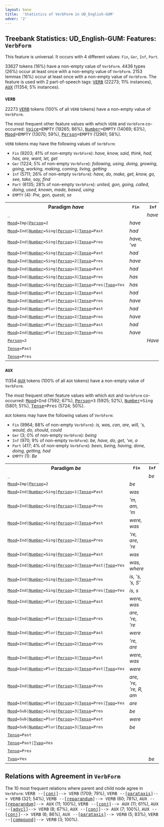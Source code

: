 ```yaml
---
layout: base
title:  'Statistics of VerbForm in UD_English-GUM'
udver: '2'
---
```


## Treebank Statistics: UD_English-GUM: Features: `VerbForm`

This feature is universal.
It occurs with 4 different values: `Fin`, `Ger`, `Inf`, `Part`.

33627 tokens (16%) have a non-empty value of `VerbForm`.
4436 types (26%) occur at least once with a non-empty value of `VerbForm`.
2153 lemmas (16%) occur at least once with a non-empty value of `VerbForm`.
The feature is used with 2 part-of-speech tags: <tt><a href="en_gum-pos-VERB.html">VERB</a></tt> (22273; 11% instances), <tt><a href="en_gum-pos-AUX.html">AUX</a></tt> (11354; 5% instances).

### `VERB`

22273 <tt><a href="en_gum-pos-VERB.html">VERB</a></tt> tokens (100% of all `VERB` tokens) have a non-empty value of `VerbForm`.

The most frequent other feature values with which `VERB` and `VerbForm` co-occurred: <tt><a href="en_gum-feat-Voice.html">Voice</a></tt><tt>=EMPTY</tt> (19265; 86%), <tt><a href="en_gum-feat-Number.html">Number</a></tt><tt>=EMPTY</tt> (14069; 63%), <tt><a href="en_gum-feat-Mood.html">Mood</a></tt><tt>=EMPTY</tt> (13070; 59%), <tt><a href="en_gum-feat-Person.html">Person</a></tt><tt>=EMPTY</tt> (12961; 58%).

`VERB` tokens may have the following values of `VerbForm`:

* `Fin` (9203; 41% of non-empty `VerbForm`): <em>have, know, said, think, had, has, are, want, let, get</em>
* `Ger` (1224; 5% of non-empty `VerbForm`): <em>following, using, doing, growing, going, working, making, coming, living, getting</em>
* `Inf` (5711; 26% of non-empty `VerbForm`): <em>have, do, make, get, know, go, see, take, say, find</em>
* `Part` (6135; 28% of non-empty `VerbForm`): <em>united, gon, going, called, doing, used, known, made, based, using</em>
* `EMPTY` (4): <em>Pre, gon, questi, se</em>

<table>
  <tr><th>Paradigm <i>have</i></th><th><tt>Fin</tt></th><th><tt>Inf</tt></th><th><tt>Part</tt></th><th><tt>Ger</tt></th></tr>
  <tr><td><tt>_</tt></td><td></td><td><em>have</em></td><td></td><td><em>having</em></td></tr>
  <tr><td><tt><tt><a href="en_gum-feat-Mood.html">Mood</a></tt><tt>=Imp</tt>|<tt><a href="en_gum-feat-Person.html">Person</a></tt><tt>=2</tt></tt></td><td><em>have</em></td><td></td><td></td><td></td></tr>
  <tr><td><tt><tt><a href="en_gum-feat-Mood.html">Mood</a></tt><tt>=Ind</tt>|<tt><a href="en_gum-feat-Number.html">Number</a></tt><tt>=Sing</tt>|<tt><a href="en_gum-feat-Person.html">Person</a></tt><tt>=1</tt>|<tt><a href="en_gum-feat-Tense.html">Tense</a></tt><tt>=Past</tt></tt></td><td><em>had</em></td><td></td><td></td><td></td></tr>
  <tr><td><tt><tt><a href="en_gum-feat-Mood.html">Mood</a></tt><tt>=Ind</tt>|<tt><a href="en_gum-feat-Number.html">Number</a></tt><tt>=Sing</tt>|<tt><a href="en_gum-feat-Person.html">Person</a></tt><tt>=1</tt>|<tt><a href="en_gum-feat-Tense.html">Tense</a></tt><tt>=Pres</tt></tt></td><td><em>have, 've</em></td><td></td><td></td><td></td></tr>
  <tr><td><tt><tt><a href="en_gum-feat-Mood.html">Mood</a></tt><tt>=Ind</tt>|<tt><a href="en_gum-feat-Number.html">Number</a></tt><tt>=Sing</tt>|<tt><a href="en_gum-feat-Person.html">Person</a></tt><tt>=2</tt>|<tt><a href="en_gum-feat-Tense.html">Tense</a></tt><tt>=Past</tt></tt></td><td><em>had</em></td><td></td><td></td><td></td></tr>
  <tr><td><tt><tt><a href="en_gum-feat-Mood.html">Mood</a></tt><tt>=Ind</tt>|<tt><a href="en_gum-feat-Number.html">Number</a></tt><tt>=Sing</tt>|<tt><a href="en_gum-feat-Person.html">Person</a></tt><tt>=2</tt>|<tt><a href="en_gum-feat-Tense.html">Tense</a></tt><tt>=Pres</tt></tt></td><td><em>have</em></td><td></td><td></td><td></td></tr>
  <tr><td><tt><tt><a href="en_gum-feat-Mood.html">Mood</a></tt><tt>=Ind</tt>|<tt><a href="en_gum-feat-Number.html">Number</a></tt><tt>=Sing</tt>|<tt><a href="en_gum-feat-Person.html">Person</a></tt><tt>=3</tt>|<tt><a href="en_gum-feat-Tense.html">Tense</a></tt><tt>=Past</tt></tt></td><td><em>had</em></td><td></td><td></td><td></td></tr>
  <tr><td><tt><tt><a href="en_gum-feat-Mood.html">Mood</a></tt><tt>=Ind</tt>|<tt><a href="en_gum-feat-Number.html">Number</a></tt><tt>=Sing</tt>|<tt><a href="en_gum-feat-Person.html">Person</a></tt><tt>=3</tt>|<tt><a href="en_gum-feat-Tense.html">Tense</a></tt><tt>=Pres</tt></tt></td><td><em>has</em></td><td></td><td></td><td></td></tr>
  <tr><td><tt><tt><a href="en_gum-feat-Mood.html">Mood</a></tt><tt>=Ind</tt>|<tt><a href="en_gum-feat-Number.html">Number</a></tt><tt>=Sing</tt>|<tt><a href="en_gum-feat-Person.html">Person</a></tt><tt>=3</tt>|<tt><a href="en_gum-feat-Tense.html">Tense</a></tt><tt>=Pres</tt>|<tt><a href="en_gum-feat-Typo.html">Typo</a></tt><tt>=Yes</tt></tt></td><td><em>has</em></td><td></td><td></td><td></td></tr>
  <tr><td><tt><tt><a href="en_gum-feat-Mood.html">Mood</a></tt><tt>=Ind</tt>|<tt><a href="en_gum-feat-Number.html">Number</a></tt><tt>=Plur</tt>|<tt><a href="en_gum-feat-Person.html">Person</a></tt><tt>=1</tt>|<tt><a href="en_gum-feat-Tense.html">Tense</a></tt><tt>=Past</tt></tt></td><td><em>had</em></td><td></td><td></td><td></td></tr>
  <tr><td><tt><tt><a href="en_gum-feat-Mood.html">Mood</a></tt><tt>=Ind</tt>|<tt><a href="en_gum-feat-Number.html">Number</a></tt><tt>=Plur</tt>|<tt><a href="en_gum-feat-Person.html">Person</a></tt><tt>=1</tt>|<tt><a href="en_gum-feat-Tense.html">Tense</a></tt><tt>=Pres</tt></tt></td><td><em>have</em></td><td></td><td></td><td></td></tr>
  <tr><td><tt><tt><a href="en_gum-feat-Mood.html">Mood</a></tt><tt>=Ind</tt>|<tt><a href="en_gum-feat-Number.html">Number</a></tt><tt>=Plur</tt>|<tt><a href="en_gum-feat-Person.html">Person</a></tt><tt>=2</tt>|<tt><a href="en_gum-feat-Tense.html">Tense</a></tt><tt>=Past</tt></tt></td><td><em>had</em></td><td></td><td></td><td></td></tr>
  <tr><td><tt><tt><a href="en_gum-feat-Mood.html">Mood</a></tt><tt>=Ind</tt>|<tt><a href="en_gum-feat-Number.html">Number</a></tt><tt>=Plur</tt>|<tt><a href="en_gum-feat-Person.html">Person</a></tt><tt>=2</tt>|<tt><a href="en_gum-feat-Tense.html">Tense</a></tt><tt>=Pres</tt></tt></td><td><em>have</em></td><td></td><td></td><td></td></tr>
  <tr><td><tt><tt><a href="en_gum-feat-Mood.html">Mood</a></tt><tt>=Ind</tt>|<tt><a href="en_gum-feat-Number.html">Number</a></tt><tt>=Plur</tt>|<tt><a href="en_gum-feat-Person.html">Person</a></tt><tt>=3</tt>|<tt><a href="en_gum-feat-Tense.html">Tense</a></tt><tt>=Past</tt></tt></td><td><em>had</em></td><td></td><td></td><td></td></tr>
  <tr><td><tt><tt><a href="en_gum-feat-Mood.html">Mood</a></tt><tt>=Ind</tt>|<tt><a href="en_gum-feat-Number.html">Number</a></tt><tt>=Plur</tt>|<tt><a href="en_gum-feat-Person.html">Person</a></tt><tt>=3</tt>|<tt><a href="en_gum-feat-Tense.html">Tense</a></tt><tt>=Pres</tt></tt></td><td><em>have</em></td><td></td><td></td><td></td></tr>
  <tr><td><tt><tt><a href="en_gum-feat-Person.html">Person</a></tt><tt>=2</tt></tt></td><td></td><td><em>Have</em></td><td></td><td></td></tr>
  <tr><td><tt><tt><a href="en_gum-feat-Tense.html">Tense</a></tt><tt>=Past</tt></tt></td><td></td><td></td><td><em>had</em></td><td></td></tr>
  <tr><td><tt><tt><a href="en_gum-feat-Tense.html">Tense</a></tt><tt>=Pres</tt></tt></td><td></td><td></td><td><em>having</em></td><td></td></tr>
</table>

### `AUX`

11354 <tt><a href="en_gum-pos-AUX.html">AUX</a></tt> tokens (100% of all `AUX` tokens) have a non-empty value of `VerbForm`.

The most frequent other feature values with which `AUX` and `VerbForm` co-occurred: <tt><a href="en_gum-feat-Mood.html">Mood</a></tt><tt>=Ind</tt> (7592; 67%), <tt><a href="en_gum-feat-Person.html">Person</a></tt><tt>=3</tt> (5925; 52%), <tt><a href="en_gum-feat-Number.html">Number</a></tt><tt>=Sing</tt> (5801; 51%), <tt><a href="en_gum-feat-Tense.html">Tense</a></tt><tt>=Pres</tt> (5724; 50%).

`AUX` tokens may have the following values of `VerbForm`:

* `Fin` (9964; 88% of non-empty `VerbForm`): <em>is, was, can, are, will, 's, would, do, should, could</em>
* `Ger` (3; 0% of non-empty `VerbForm`): <em>being</em>
* `Inf` (970; 9% of non-empty `VerbForm`): <em>be, have, do, get, 've, a</em>
* `Part` (417; 4% of non-empty `VerbForm`): <em>been, being, having, done, doing, getting, had</em>
* `EMPTY` (1): <em>Be</em>

<table>
  <tr><th>Paradigm <i>be</i></th><th><tt>Fin</tt></th><th><tt>Inf</tt></th><th><tt>Part</tt></th><th><tt>Ger</tt></th></tr>
  <tr><td><tt>_</tt></td><td></td><td><em>be</em></td><td></td><td><em>being</em></td></tr>
  <tr><td><tt><tt><a href="en_gum-feat-Mood.html">Mood</a></tt><tt>=Imp</tt>|<tt><a href="en_gum-feat-Person.html">Person</a></tt><tt>=2</tt></tt></td><td><em>be</em></td><td></td><td></td><td></td></tr>
  <tr><td><tt><tt><a href="en_gum-feat-Mood.html">Mood</a></tt><tt>=Ind</tt>|<tt><a href="en_gum-feat-Number.html">Number</a></tt><tt>=Sing</tt>|<tt><a href="en_gum-feat-Person.html">Person</a></tt><tt>=1</tt>|<tt><a href="en_gum-feat-Tense.html">Tense</a></tt><tt>=Past</tt></tt></td><td><em>was</em></td><td></td><td></td><td></td></tr>
  <tr><td><tt><tt><a href="en_gum-feat-Mood.html">Mood</a></tt><tt>=Ind</tt>|<tt><a href="en_gum-feat-Number.html">Number</a></tt><tt>=Sing</tt>|<tt><a href="en_gum-feat-Person.html">Person</a></tt><tt>=1</tt>|<tt><a href="en_gum-feat-Tense.html">Tense</a></tt><tt>=Pres</tt></tt></td><td><em>'m, am, ’m</em></td><td></td><td></td><td></td></tr>
  <tr><td><tt><tt><a href="en_gum-feat-Mood.html">Mood</a></tt><tt>=Ind</tt>|<tt><a href="en_gum-feat-Number.html">Number</a></tt><tt>=Sing</tt>|<tt><a href="en_gum-feat-Person.html">Person</a></tt><tt>=2</tt>|<tt><a href="en_gum-feat-Tense.html">Tense</a></tt><tt>=Past</tt></tt></td><td><em>were, was</em></td><td></td><td></td><td></td></tr>
  <tr><td><tt><tt><a href="en_gum-feat-Mood.html">Mood</a></tt><tt>=Ind</tt>|<tt><a href="en_gum-feat-Number.html">Number</a></tt><tt>=Sing</tt>|<tt><a href="en_gum-feat-Person.html">Person</a></tt><tt>=2</tt>|<tt><a href="en_gum-feat-Tense.html">Tense</a></tt><tt>=Pres</tt></tt></td><td><em>'re, are, ’re</em></td><td></td><td></td><td></td></tr>
  <tr><td><tt><tt><a href="en_gum-feat-Mood.html">Mood</a></tt><tt>=Ind</tt>|<tt><a href="en_gum-feat-Number.html">Number</a></tt><tt>=Sing</tt>|<tt><a href="en_gum-feat-Person.html">Person</a></tt><tt>=3</tt>|<tt><a href="en_gum-feat-Tense.html">Tense</a></tt><tt>=Past</tt></tt></td><td><em>was</em></td><td></td><td></td><td></td></tr>
  <tr><td><tt><tt><a href="en_gum-feat-Mood.html">Mood</a></tt><tt>=Ind</tt>|<tt><a href="en_gum-feat-Number.html">Number</a></tt><tt>=Sing</tt>|<tt><a href="en_gum-feat-Person.html">Person</a></tt><tt>=3</tt>|<tt><a href="en_gum-feat-Tense.html">Tense</a></tt><tt>=Past</tt>|<tt><a href="en_gum-feat-Typo.html">Typo</a></tt><tt>=Yes</tt></tt></td><td><em>was, where</em></td><td></td><td></td><td></td></tr>
  <tr><td><tt><tt><a href="en_gum-feat-Mood.html">Mood</a></tt><tt>=Ind</tt>|<tt><a href="en_gum-feat-Number.html">Number</a></tt><tt>=Sing</tt>|<tt><a href="en_gum-feat-Person.html">Person</a></tt><tt>=3</tt>|<tt><a href="en_gum-feat-Tense.html">Tense</a></tt><tt>=Pres</tt></tt></td><td><em>is, 's, ’s, S’</em></td><td></td><td></td><td></td></tr>
  <tr><td><tt><tt><a href="en_gum-feat-Mood.html">Mood</a></tt><tt>=Ind</tt>|<tt><a href="en_gum-feat-Number.html">Number</a></tt><tt>=Sing</tt>|<tt><a href="en_gum-feat-Person.html">Person</a></tt><tt>=3</tt>|<tt><a href="en_gum-feat-Tense.html">Tense</a></tt><tt>=Pres</tt>|<tt><a href="en_gum-feat-Typo.html">Typo</a></tt><tt>=Yes</tt></tt></td><td><em>is, s</em></td><td></td><td></td><td></td></tr>
  <tr><td><tt><tt><a href="en_gum-feat-Mood.html">Mood</a></tt><tt>=Ind</tt>|<tt><a href="en_gum-feat-Number.html">Number</a></tt><tt>=Plur</tt>|<tt><a href="en_gum-feat-Person.html">Person</a></tt><tt>=1</tt>|<tt><a href="en_gum-feat-Tense.html">Tense</a></tt><tt>=Past</tt></tt></td><td><em>were, was</em></td><td></td><td></td><td></td></tr>
  <tr><td><tt><tt><a href="en_gum-feat-Mood.html">Mood</a></tt><tt>=Ind</tt>|<tt><a href="en_gum-feat-Number.html">Number</a></tt><tt>=Plur</tt>|<tt><a href="en_gum-feat-Person.html">Person</a></tt><tt>=1</tt>|<tt><a href="en_gum-feat-Tense.html">Tense</a></tt><tt>=Pres</tt></tt></td><td><em>are, 're, ’re</em></td><td></td><td></td><td></td></tr>
  <tr><td><tt><tt><a href="en_gum-feat-Mood.html">Mood</a></tt><tt>=Ind</tt>|<tt><a href="en_gum-feat-Number.html">Number</a></tt><tt>=Plur</tt>|<tt><a href="en_gum-feat-Person.html">Person</a></tt><tt>=2</tt>|<tt><a href="en_gum-feat-Tense.html">Tense</a></tt><tt>=Past</tt></tt></td><td><em>were</em></td><td></td><td></td><td></td></tr>
  <tr><td><tt><tt><a href="en_gum-feat-Mood.html">Mood</a></tt><tt>=Ind</tt>|<tt><a href="en_gum-feat-Number.html">Number</a></tt><tt>=Plur</tt>|<tt><a href="en_gum-feat-Person.html">Person</a></tt><tt>=2</tt>|<tt><a href="en_gum-feat-Tense.html">Tense</a></tt><tt>=Pres</tt></tt></td><td><em>'re, are</em></td><td></td><td></td><td></td></tr>
  <tr><td><tt><tt><a href="en_gum-feat-Mood.html">Mood</a></tt><tt>=Ind</tt>|<tt><a href="en_gum-feat-Number.html">Number</a></tt><tt>=Plur</tt>|<tt><a href="en_gum-feat-Person.html">Person</a></tt><tt>=3</tt>|<tt><a href="en_gum-feat-Tense.html">Tense</a></tt><tt>=Past</tt></tt></td><td><em>were, was</em></td><td></td><td></td><td></td></tr>
  <tr><td><tt><tt><a href="en_gum-feat-Mood.html">Mood</a></tt><tt>=Ind</tt>|<tt><a href="en_gum-feat-Number.html">Number</a></tt><tt>=Plur</tt>|<tt><a href="en_gum-feat-Person.html">Person</a></tt><tt>=3</tt>|<tt><a href="en_gum-feat-Tense.html">Tense</a></tt><tt>=Past</tt>|<tt><a href="en_gum-feat-Typo.html">Typo</a></tt><tt>=Yes</tt></tt></td><td><em>were</em></td><td></td><td></td><td></td></tr>
  <tr><td><tt><tt><a href="en_gum-feat-Mood.html">Mood</a></tt><tt>=Ind</tt>|<tt><a href="en_gum-feat-Number.html">Number</a></tt><tt>=Plur</tt>|<tt><a href="en_gum-feat-Person.html">Person</a></tt><tt>=3</tt>|<tt><a href="en_gum-feat-Tense.html">Tense</a></tt><tt>=Pres</tt></tt></td><td><em>are, 're, ’re, R, am</em></td><td></td><td></td><td></td></tr>
  <tr><td><tt><tt><a href="en_gum-feat-Mood.html">Mood</a></tt><tt>=Ind</tt>|<tt><a href="en_gum-feat-Number.html">Number</a></tt><tt>=Plur</tt>|<tt><a href="en_gum-feat-Person.html">Person</a></tt><tt>=3</tt>|<tt><a href="en_gum-feat-Tense.html">Tense</a></tt><tt>=Pres</tt>|<tt><a href="en_gum-feat-Typo.html">Typo</a></tt><tt>=Yes</tt></tt></td><td><em>are</em></td><td></td><td></td><td></td></tr>
  <tr><td><tt><tt><a href="en_gum-feat-Mood.html">Mood</a></tt><tt>=Sub</tt>|<tt><a href="en_gum-feat-Number.html">Number</a></tt><tt>=Sing</tt>|<tt><a href="en_gum-feat-Person.html">Person</a></tt><tt>=3</tt>|<tt><a href="en_gum-feat-Tense.html">Tense</a></tt><tt>=Pres</tt></tt></td><td><em>be</em></td><td></td><td></td><td></td></tr>
  <tr><td><tt><tt><a href="en_gum-feat-Mood.html">Mood</a></tt><tt>=Sub</tt>|<tt><a href="en_gum-feat-Number.html">Number</a></tt><tt>=Plur</tt>|<tt><a href="en_gum-feat-Person.html">Person</a></tt><tt>=3</tt>|<tt><a href="en_gum-feat-Tense.html">Tense</a></tt><tt>=Past</tt></tt></td><td><em>were</em></td><td></td><td></td><td></td></tr>
  <tr><td><tt><tt><a href="en_gum-feat-Mood.html">Mood</a></tt><tt>=Sub</tt>|<tt><a href="en_gum-feat-Number.html">Number</a></tt><tt>=Plur</tt>|<tt><a href="en_gum-feat-Person.html">Person</a></tt><tt>=3</tt>|<tt><a href="en_gum-feat-Tense.html">Tense</a></tt><tt>=Pres</tt></tt></td><td><em>be</em></td><td></td><td></td><td></td></tr>
  <tr><td><tt><tt><a href="en_gum-feat-Tense.html">Tense</a></tt><tt>=Past</tt></tt></td><td></td><td></td><td><em>been</em></td><td></td></tr>
  <tr><td><tt><tt><a href="en_gum-feat-Tense.html">Tense</a></tt><tt>=Past</tt>|<tt><a href="en_gum-feat-Typo.html">Typo</a></tt><tt>=Yes</tt></tt></td><td></td><td></td><td><em>been</em></td><td></td></tr>
  <tr><td><tt><tt><a href="en_gum-feat-Tense.html">Tense</a></tt><tt>=Pres</tt></tt></td><td></td><td></td><td><em>being</em></td><td></td></tr>
  <tr><td><tt><tt><a href="en_gum-feat-Typo.html">Typo</a></tt><tt>=Yes</tt></tt></td><td></td><td><em>be</em></td><td></td><td></td></tr>
</table>

## Relations with Agreement in `VerbForm`

The 10 most frequent relations where parent and child node agree in `VerbForm`:
<tt>VERB --[<tt><a href="en_gum-dep-conj.html">conj</a></tt>]--> VERB</tt> (1709; 79%),
<tt>VERB --[<tt><a href="en_gum-dep-parataxis.html">parataxis</a></tt>]--> VERB</tt> (321; 54%),
<tt>VERB --[<tt><a href="en_gum-dep-reparandum.html">reparandum</a></tt>]--> VERB</tt> (60; 78%),
<tt>AUX --[<tt><a href="en_gum-dep-reparandum.html">reparandum</a></tt>]--> AUX</tt> (11; 100%),
<tt>VERB --[<tt><a href="en_gum-dep-conj.html">conj</a></tt>]--> AUX</tt> (11; 61%),
<tt>AUX --[<tt><a href="en_gum-dep-advcl.html">advcl</a></tt>]--> VERB</tt> (8; 67%),
<tt>AUX --[<tt><a href="en_gum-dep-conj.html">conj</a></tt>]--> AUX</tt> (7; 100%),
<tt>AUX --[<tt><a href="en_gum-dep-conj.html">conj</a></tt>]--> VERB</tt> (6; 86%),
<tt>AUX --[<tt><a href="en_gum-dep-parataxis.html">parataxis</a></tt>]--> VERB</tt> (5; 83%),
<tt>VERB --[<tt><a href="en_gum-dep-compound.html">compound</a></tt>]--> VERB</tt> (3; 100%).


